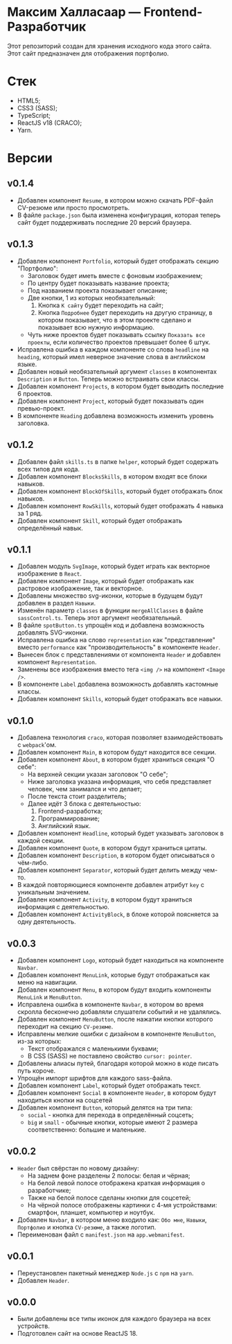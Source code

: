 # Максим Халласаар — Frontend-Разработчик

Этот репозиторий создан для хранения исходного кода этого сайта. Этот сайт предназначен для отображения портфолио.

# Стек

- HTML5;
- CSS3 (SASS);
- TypeScript;
- ReactJS v18 (CRACO);
- Yarn.

# Версии

## v0.1.4

- Добавлен компонент `Resume`, в котором можно скачать PDF-файл CV-резюме или просто просмотреть.
- В файле `package.json` была изменена конфигурация, которая теперь сайт будет поддерживать последние 20 версий браузера.

## v0.1.3

- Добавлен компонент `Portfolio`, который будет отображать секцию "Портфолио":
  - Заголовок будет иметь вместе с фоновым изображением;
  - По центру будет показывать название проекта;
  - Под названием проекта показывает описание;
  - Две кнопки, 1 из которых необязательный:
    1. Кнопка `К сайту` будет переходить на сайт;
    2. Кнопка `Подробнее` будет переходить на другую страницу, в котором показывает, что в этом проекте сделано и показывает всю нужную информацию.
  - Чуть ниже проектов будет показывать ссылку `Показать все проекты`, если количество проектов превышает более 6 штук.
- Исправлена ошибка в каждом компоненте со слова `headline` на `heading`, который имел неверное значение слова в английском языке.
- Добавлен новый необязательный аргумент `classes` в компонентах `Description` и `Button`. Теперь можно встраивать свои классы.
- Добавлен компонент `Projects`, в котором будет выводить последние 6 проектов.
- Добавлен компонент `Project`, который будет показывать один превью-проект.
- В компоненте `Heading` добавлена возможность изменить уровень заголовка.

## v0.1.2

- Добавлен файл `skills.ts` в папке `helper`, который будет содержать всех типов для кода.
- Добавлен компонент `BlocksSkills`, в котором входят все блоки навыков.
- Добавлен компонент `BlockOfSkills`, который будет отображать блок навыков.
- Добавлен компонент `RowSkills`, который будет отображать 4 навыка за 1 ряд.
- Добавлен компонент `Skill`, который будет отображать определённый навык.

## v0.1.1

- Добавлен модуль `SvgImage`, который будет играть как векторное изображение в `React`.
- Добавлен компонент `Image`, который будет отображать как растровое изображение, так и векторное.
- Добавлены множество svg-иконки, которые в будущем будут добавлен в раздел `Навыки`.
- Изменён параметр `classes` в функции `mergeAllClasses` в файле `sassControl.ts`. Теперь этот аргумент необязательный.
- В файле `spotButton.ts` упрощён код и добавлена возможность добавлять SVG-иконки.
- Исправлена ошибка на слово `representation` как "представление" вместо `performance` как "производительность" в компоненте `Header`.
- Вынесен блок с представлениями от компонента `Header` и добавлен компонент `Representation`.
- Заменены все изображения вместо тега `<img />` на компонент `<Image />`.
- В компоненте `Label` добавлена возможность добавлять кастомные классы.
- Добавлен компонент `Skills`, который будет отображать все навыки.

## v0.1.0

- Добавлена технология `craco`, которая позволяет взаимодействовать с `webpack`'ом.
- Добавлен компонент `Main`, в котором будут находится все секции.
- Добавлен компонент `About`, в котором будет храниться секция "О себе":
  - На верхней секции указан заголовок "О себе";
  - Ниже заголовка указана информация, что себя представляет человек, чем занимался и что делает;
  - После текста стоит разделитель;
  - Далее идёт 3 блока с деятельностью:
    1. Frontend-разработка;
    2. Программирование;
    3. Английский язык.
- Добавлен компонент `Headline`, который будет указывать заголовок в каждой секции.
- Добавлен компонент `Quote`, в котором будут храниться цитаты.
- Добавлен компонент `Description`, в котором будет описываться о чём-либо.
- Добавлен компонент `Separator`, который будет делить между чем-то.
- В каждой повторяющиеся компоненте добавлен атрибут `key` с уникальным значением.
- Добавлен компонент `Activity`, в котором будут храниться информация с деятельностью.
- Добавлен компонент `ActivityBlock`, в блоке которой поясняется за одну деятельность.

## v0.0.3

- Добавлен компонент `Logo`, который будет находиться на компоненте `Navbar`.
- Добавлен компонент `MenuLink`, которые будут отображаться как меню на навигации.
- Добавлен компонент `Menu`, в котором будут входить компоненты `MenuLink` и `MenuButton`.
- Исправлена ошибка в компоненте `Navbar`, в котором во время скролла бесконечно добавляли слушатели событий и не удалялись.
- Добавлен компонент `MenuButton`, после нажатии кнопки которого переходит на секцию `CV-резюме`.
- Исправлены мелкие ошибки с дизайном в компоненте `MenuButton`, из-за которых:
  - Текст отображался с маленькими буквами;
  - В CSS (SASS) не поставлено свойство `cursor: pointer`.
- Добавлены алиасы путей, благодаря которой можно в коде писать путь короче.
- Упрощён импорт шрифтов для каждого sass-файла.
- Добавлен компонент `Label`, который будет отображать текст.
- Добавлен компонент `Social` в компоненте `Header`, в котором будут находиться кнопки на соцсетей
- Добавлен компонент `Button`, который делятся на три типа:
  - `social` - кнопка для перехода в определённый соцсеть;
  - `big` и `small` - обычные кнопки, которые имеют 2 размера соответственно: большие и маленькие.

## v0.0.2

- `Header` был свёрстан по новому дизайну:
  - На заднем фоне разделены 2 полосы: белая и чёрная;
  - На белой левой полосе отображена краткая информация о разработчике;
  - Также на белой полосе сделаны кнопки для соцсетей;
  - На чёрной полосе отображены картинки с 4-мя устройствами: смартфон, планшет, компьютер и ноутбук.
- Добавлен `Navbar`, в котором меню входило как: `Обо мне`, `Навыки`, `Портфолио` и кнопка `CV-резюме`, а также логотип.
- Переименован файл с `manifest.json` на `app.webmanifest`.

## v0.0.1

- Переустановлен пакетный менеджер `Node.js` с `npm` на `yarn`.
- Добавлен `Header`.

## v0.0.0

- Были добавлены все типы иконок для каждого браузера на всех устройств.
- Подготовлен сайт на основе ReactJS 18.
